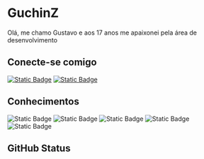 # GuchinZ
Olá, me chamo Gustavo e aos 17 anos me apaixonei pela área de desenvolvimento

## Conecte-se comigo

[![Static Badge](https://img.shields.io/badge/Linkedin-303?style=for-the-badge&logo=linkedin&logoColor=%23007bb5%20)](https://www.linkedin.com/in/gustavo-oliveira-2110a8235/)
[![Static Badge](https://img.shields.io/badge/Github-303?style=for-the-badge&logo=github)](https://github.com/GuchinZ)

## Conhecimentos
![Static Badge](https://img.shields.io/badge/HTML-303?style=for-the-badge&logo=html5&logoColor=%23f06529)
![Static Badge](https://img.shields.io/badge/CSS3-303?style=for-the-badge&logo=css3&logoColor=blue)
![Static Badge](https://img.shields.io/badge/JavaScript-303?style=for-the-badge&logo=javascript)
![Static Badge](https://img.shields.io/badge/ruby-303?style=for-the-badge&logo=ruby&logoColor=%23f06529)
![Static Badge](https://img.shields.io/badge/MYSQL-303?style=for-the-badge&logo=mysql)

## GitHub Status


